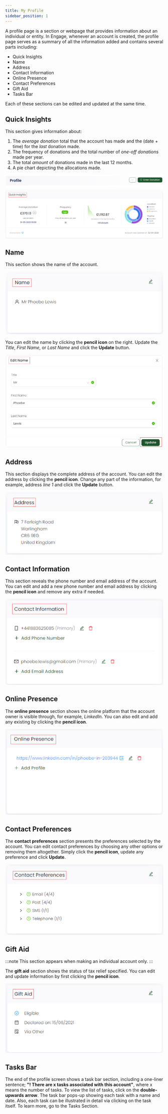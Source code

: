 ```yaml
---
title: My Profile
sidebar_position: 1
---
```


A profile page is a section or webpage that provides information about an individual or entity. In Engage, whenever an account is created, the profile page serves as a summary of all the information added and contains several parts including:

- Quick Insights
- Name
- Address
- Contact Information
- Online Presence
- Contact Preferences
- Gift Aid
- Tasks Bar

Each of these sections can be edited and updated at the same time.  

## Quick Insights

This section gives information about:

1. The *average donation* total that the account has made and the (date + time) for the *last* donation made. 
2. The frequency of donations and the total number of *one-off donations* made per year.
3. The total *amount* of donations made in the last 12 months.
4. A pie chart depicting the allocations made. 

![Quick Insights](./quick-insights.png)

## Name

This section shows the name of the account.

![Name section](./name-section.png)

You can edit the name by clicking the **pencil icon** on the right. Update the *Title*, *First Name*, or *Last Name* and click the **Update** button.  

![Edit Name](./edit-name.png)

## Address

This section displays the complete address of the account. You can edit the address by clicking the **pencil icon**. Change any part of the information, for example, address *line 1* and click the **Update** button.

![Address](./address-detail.png)

## Contact Information

This section reveals the phone number and email address of the account. You can edit and add a new phone number and email address by clicking the **pencil icon** and remove any extra if needed.  

![Contact Information](./contact-information.png)

## Online Presence

The **online presence** section shows the online platform that the account owner is visible through, for example, *LinkedIn*. You can also edit and add any existing by clicking the **pencil icon**.

![Online Presence](./online-presence.png)

## Contact Preferences

The **contact preferences** section presents the preferences selected by the account. You can edit contact preferences by choosing any other options or removing them altogether. Simply click the **pencil icon**, update any preference and click **Update**.

![Contact Preference](./contact-preference.png)

## Gift Aid

:::note
This section appears when making an individual account only.
:::

The **gift aid** section shows the status of tax relief specified. You can edit and update information by first clicking the **pencil icon**.

![Gift Aid](./gift-aid.png)

## Tasks Bar

The end of the profile screen shows a task bar section, including a one-liner sentence; **"! There are x tasks associated with this account"**, where x means the number of tasks. To view the list of tasks, click on the **double-upwards arrow**. The task bar pops-up showing each task with a name and date. Also, each task can be illustrated in detail via clicking on the task itself. To learn more, go to the Tasks Section.

